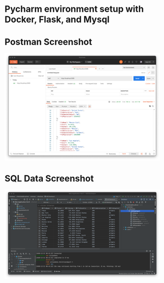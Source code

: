 # Pycharm environment setup with Docker, Flask, and Mysql 
# Postman Screenshot 
![postman_request_output](screenshots/postman.png)
# SQL Data Screenshot
![pycharm_data_query](screenshots/query.png)
